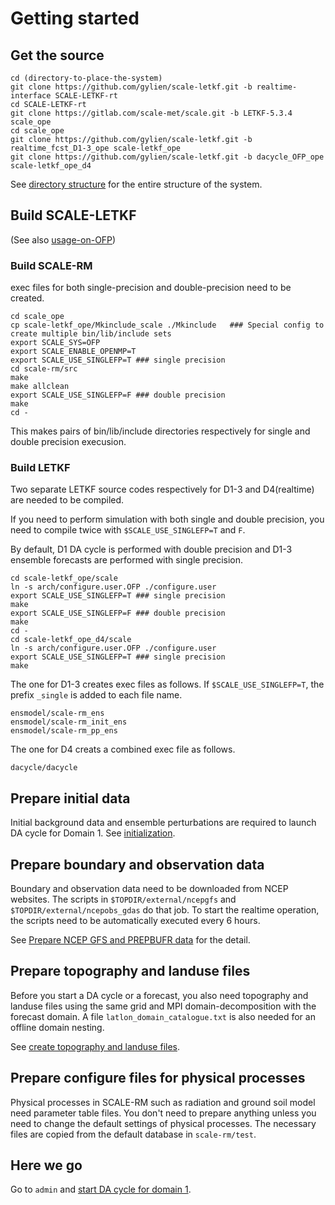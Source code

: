 # Getting started

## Get the source

```
cd (directory-to-place-the-system) 
git clone https://github.com/gylien/scale-letkf.git -b realtime-interface SCALE-LETKF-rt
cd SCALE-LETKF-rt
git clone https://gitlab.com/scale-met/scale.git -b LETKF-5.3.4 scale_ope
cd scale_ope
git clone https://github.com/gylien/scale-letkf.git -b realtime_fcst_D1-3_ope scale-letkf_ope 
git clone https://github.com/gylien/scale-letkf.git -b dacycle_OFP_ope  scale-letkf_ope_d4
```
See [directory structure](directory-structure.md) for the entire structure of the system.

## Build SCALE-LETKF

(See also [usage-on-OFP](usage-on-OFP.md))

### Build SCALE-RM

exec files for both single-precision and double-precision need to be created. 

```
cd scale_ope
cp scale-letkf_ope/Mkinclude_scale ./Mkinclude   ### Special config to create multiple bin/lib/include sets
export SCALE_SYS=OFP
export SCALE_ENABLE_OPENMP=T 
export SCALE_USE_SINGLEFP=T ### single precision 
cd scale-rm/src
make 
make allclean
export SCALE_USE_SINGLEFP=F ### double precision
make
cd -
```
This makes pairs of bin/lib/include directories respectively for single and double precision execusion.

### Build LETKF

Two separate LETKF source codes respectively for D1-3 and D4(realtime) are needed to be compiled.

If you need to perform simulation with both single and double precision, you need to compile twice with `$SCALE_USE_SINGLEFP=T` and `F`.

By default, D1 DA cycle is performed with double precision and D1-3 ensemble forecasts are performed with single precision. 

```
cd scale-letkf_ope/scale
ln -s arch/configure.user.OFP ./configure.user
export SCALE_USE_SINGLEFP=T ### single precision 
make 
export SCALE_USE_SINGLEFP=F ### double precision 
make 
cd -
cd scale-letkf_ope_d4/scale
ln -s arch/configure.user.OFP ./configure.user
export SCALE_USE_SINGLEFP=T ### single precision 
make 
```
The one for D1-3 creates exec files as follows. If `$SCALE_USE_SINGLEFP=T`, the prefix `_single` is added to each file name.  
```
ensmodel/scale-rm_ens
ensmodel/scale-rm_init_ens
ensmodel/scale-rm_pp_ens
```
The one for D4 creats a combined exec file as follows.
```
dacycle/dacycle
```

## Prepare initial data

Initial background data and ensemble perturbations are required to launch DA cycle for Domain 1.
See [initialization](initialize.md).

## Prepare boundary and observation data

Boundary and observation data need to be downloaded from NCEP websites. The scripts in `$TOPDIR/external/ncepgfs` and `$TOPDIR/external/ncepobs_gdas` do that job. To start the realtime operation, the scripts need to be automatically executed every 6 hours. 

See [Prepare NCEP GFS and PREPBUFR data](prepare-ncep-gfs-and-prepbufr-data.md) for the detail. 

## Prepare topography and landuse files 

Before you start a DA cycle or a forecast, you also need topography and landuse files using the same grid and MPI domain-decomposition with the forecast domain. A file `latlon_domain_catalogue.txt` is also needed for an offline domain nesting.

See [create topography and landuse files](create-topography-and-landuse-files.md).

## Prepare configure files for physical processes 
Physical processes in SCALE-RM such as radiation and ground soil model need parameter table files. 
You don't need to prepare anything unless you need to change the default settings of physical processes.
The necessary files are copied from the default database in `scale-rm/test`. 

## Here we go
Go to `admin` and [start DA cycle for domain 1](control.md).  

